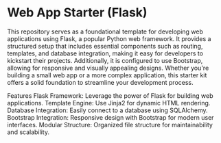 # Web App Starter (Flask)
This repository serves as a foundational template for developing web applications using Flask, a popular Python web framework. It provides a structured setup that includes essential components such as routing, templates, and database integration, making it easy for developers to kickstart their projects. Additionally, it is configured to use Bootstrap, allowing for responsive and visually appealing designs. Whether you're building a small web app or a more complex application, this starter kit offers a solid foundation to streamline your development process.

Features
Flask Framework: Leverage the power of Flask for building web applications.
Template Engine: Use Jinja2 for dynamic HTML rendering.
Database Integration: Easily connect to a database using SQLAlchemy.
Bootstrap Integration: Responsive design with Bootstrap for modern user interfaces.
Modular Structure: Organized file structure for maintainability and scalability.
